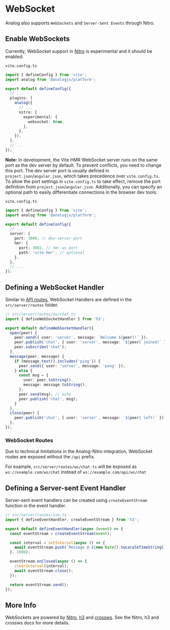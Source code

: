 # WebSocket

Analog also supports `WebSockets` and `Server-Sent Events` through Nitro.

## Enable WebSockets

Currently, WebSocket support in [Nitro](https://nitro.unjs.io/guide/websocket) is experimental and it should be enabled:

`vite.config.ts`

```typescript
import { defineConfig } from 'vite';
import analog from '@analogjs/platform';

export default defineConfig({
  // ...
  plugins: [
    analog({
      // ...
      nitro: {
        experimental: {
          websocket: true,
        },
      },
    }),
  ],
  // ...
});
```

**Note:** In development, the Vite HMR WebSocket server runs on the same port as the dev server by default. To prevent conflicts, you need to change this port. The dev server port is usually defined in `project.json`/`angular.json`, which takes precedence over `vite.config.ts`. To allow the port settings in `vite.config.ts` to take effect, remove the port definition from `project.json`/`angular.json`. Additionally, you can specify an optional path to easily differentiate connections in the browser dev tools:

`vite.config.ts`

```typescript
import { defineConfig } from 'vite';
import analog from '@analogjs/platform';

export default defineConfig({
  // ...
  server: {
    port: 3000, // dev-server port
    hmr: {
      port: 3002, // hmr ws port
      path: 'vite-hmr', // optional
    },
  },
  // ...
});
```

## Defining a WebSocket Handler

Similar to [API routes](/docs/features/api/overview), WebSocket Handlers are defined in the `src/server/routes` folder.

```typescript
// src/server/routes/ws/chat.ts
import { defineWebSocketHandler } from 'h3';

export default defineWebSocketHandler({
  open(peer) {
    peer.send({ user: 'server', message: `Welcome ${peer}!` });
    peer.publish('chat', { user: 'server', message: `${peer} joined!` });
    peer.subscribe('chat');
  },
  message(peer, message) {
    if (message.text().includes('ping')) {
      peer.send({ user: 'server', message: 'pong' });
    } else {
      const msg = {
        user: peer.toString(),
        message: message.toString(),
      };
      peer.send(msg); // echo
      peer.publish('chat', msg);
    }
  },
  close(peer) {
    peer.publish('chat', { user: 'server', message: `${peer} left!` });
  },
});
```

### WebSocket Routes

Due to technical limitations in the Analog-Nitro integration, WebSocket routes are exposed without the `/api` prefix.

For example, `src/server/routes/ws/chat.ts` will be exposed as `ws://example.com/ws/chat` instead of `ws://example.com/api/ws/chat`

## Defining a Server-sent Event Handler

Server-sent event handlers can be created using `createEventStream` function in the event handler.

```typescript
// src/server/routes/sse.ts
import { defineEventHandler, createEventStream } from 'h3';

export default defineEventHandler(async (event) => {
  const eventStream = createEventStream(event);

  const interval = setInterval(async () => {
    await eventStream.push(`Message @ ${new Date().toLocaleTimeString()}`);
  }, 1000);

  eventStream.onClosed(async () => {
    clearInterval(interval);
    await eventStream.close();
  });

  return eventStream.send();
});
```

## More Info

WebSockets are powered by [Nitro](https://nitro.unjs.io/guide/websocket), [h3](https://h3.unjs.io/guide/websocket) and [crossws](https://crossws.unjs.io/guide). See the Nitro, h3 and crossws docs for more details.

